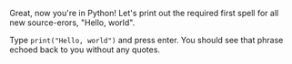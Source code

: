 Great, now you're in Python! Let's print out the required first spell
for all new source-erors, "Hello, world".

Type `print("Hello, world")` and press enter. You should see that phrase
echoed back to you without any quotes.